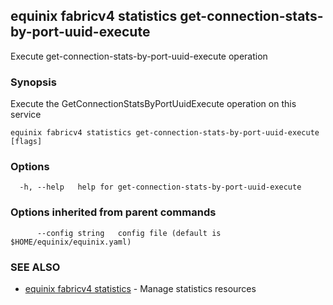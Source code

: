 ## equinix fabricv4 statistics get-connection-stats-by-port-uuid-execute

Execute get-connection-stats-by-port-uuid-execute operation

### Synopsis

Execute the GetConnectionStatsByPortUuidExecute operation on this service

```
equinix fabricv4 statistics get-connection-stats-by-port-uuid-execute [flags]
```

### Options

```
  -h, --help   help for get-connection-stats-by-port-uuid-execute
```

### Options inherited from parent commands

```
      --config string   config file (default is $HOME/equinix/equinix.yaml)
```

### SEE ALSO

* [equinix fabricv4 statistics](equinix_fabricv4_statistics.md)	 - Manage statistics resources

